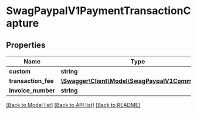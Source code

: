 # SwagPaypalV1PaymentTransactionCapture

## Properties
Name | Type | Description | Notes
------------ | ------------- | ------------- | -------------
**custom** | **string** |  | [optional] 
**transaction_fee** | [**\Swagger\Client\Model\SwagPaypalV1CommonValue**](SwagPaypalV1CommonValue.md) |  | [optional] 
**invoice_number** | **string** |  | [optional] 

[[Back to Model list]](../../README.md#documentation-for-models) [[Back to API list]](../../README.md#documentation-for-api-endpoints) [[Back to README]](../../README.md)

